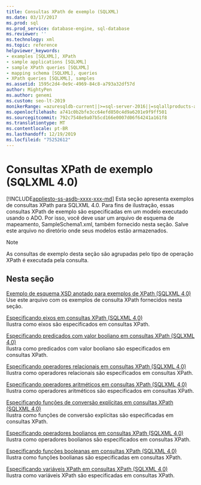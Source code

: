 ```yaml
---
title: Consultas XPath de exemplo (SQLXML)
ms.date: 03/17/2017
ms.prod: sql
ms.prod_service: database-engine, sql-database
ms.reviewer: ''
ms.technology: xml
ms.topic: reference
helpviewer_keywords:
- examples [SQLXML], XPath
- sample applications [SQLXML]
- sample XPath queries [SQLXML]
- mapping schema [SQLXML], queries
- XPath queries [SQLXML], samples
ms.assetid: 1595c2d4-0e9c-4969-84c8-a793a32df57d
author: MightyPen
ms.author: genemi
ms.custom: seo-lt-2019
monikerRange: =azuresqldb-current||>=sql-server-2016||=sqlallproducts-allversions||>=sql-server-linux-2017||=azuresqldb-mi-current
ms.openlocfilehash: a741c0b2bfe3cc64efd850c4d9a6201e9f9ff501
ms.sourcegitcommit: 792c7548e9a07b5cd166e0007d06f64241a161f8
ms.translationtype: MT
ms.contentlocale: pt-BR
ms.lasthandoff: 12/19/2019
ms.locfileid: "75252612"
---
```

# <a name="sample-xpath-queries-sqlxml-40"></a>Consultas XPath de exemplo (SQLXML 4.0)
[!INCLUDE[appliesto-ss-asdb-xxxx-xxx-md](../../../includes/appliesto-ss-asdb-xxxx-xxx-md.md)]
  Esta seção apresenta exemplos de consultas XPath para SQLXML 4.0. Para fins de ilustração, essas consultas XPath de exemplo são especificadas em um modelo executado usando o ADO. Por isso, você deve usar um arquivo de esquema de mapeamento, SampleSchema1.xml, também fornecido nesta seção. Salve este arquivo no diretório onde seus modelos estão armazenados.  
  
> [!NOTE]  
>  As consultas de exemplo desta seção são agrupadas pelo tipo de operação XPath é executada pela consulta.  
  
## <a name="in-this-section"></a>Nesta seção  
 [Exemplo de esquema XSD anotado para exemplos de XPath &#40;SQLXML 4,0&#41;](../../../relational-databases/sqlxml-annotated-xsd-schemas-xpath-queries/samples/sample-annotated-xsd-schema-for-xpath-examples-sqlxml-4-0.md)  
 Use este arquivo com os exemplos de consulta XPath fornecidos nesta seção.  
  
 [Especificando eixos em consultas XPath &#40;SQLXML 4,0&#41;](../../../relational-databases/sqlxml-annotated-xsd-schemas-xpath-queries/samples/specifying-axes-in-xpath-queries-sqlxml-4-0.md)  
 Ilustra como eixos são especificados em consultas XPath.  
  
 [Especificando predicados com valor booliano em consultas XPath &#40;SQLXML 4,0&#41;](../../../relational-databases/sqlxml-annotated-xsd-schemas-xpath-queries/samples/specifying-boolean-valued-predicates-in-xpath-queries-sqlxml-4-0.md)  
 Ilustra como predicados com valor booliano são especificados em consultas XPath.  
  
 [Especificando operadores relacionais em consultas XPath &#40;SQLXML 4,0&#41;](../../../relational-databases/sqlxml-annotated-xsd-schemas-xpath-queries/samples/specifying-relational-operators-in-xpath-queries-sqlxml-4-0.md)  
 Ilustra como operadores relacionais são especificados em consultas XPath.  
  
 [Especificando operadores aritméticos em consultas XPath &#40;SQLXML 4,0&#41;](../../../relational-databases/sqlxml-annotated-xsd-schemas-xpath-queries/samples/specifying-arithmetic-operators-in-xpath-queries-sqlxml-4-0.md)  
 Ilustra como operadores aritméticos são especificados em consultas XPath.  
  
 [Especificando funções de conversão explícitas em consultas XPath &#40;SQLXML 4,0&#41;](../../../relational-databases/sqlxml-annotated-xsd-schemas-xpath-queries/samples/specifying-explicit-conversion-functions-in-xpath-queries-sqlxml-4-0.md)  
 Ilustra como funções de conversão explícitas são especificadas em consultas XPath.  
  
 [Especificando operadores boolianos em consultas XPath &#40;SQLXML 4,0&#41;](../../../relational-databases/sqlxml-annotated-xsd-schemas-xpath-queries/samples/specifying-boolean-operators-in-xpath-queries-sqlxml-4-0.md)  
 Ilustra como operadores boolianos são especificados em consultas XPath.  
  
 [Especificando funções booleanas em consultas XPath &#40;SQLXML 4,0&#41;](../../../relational-databases/sqlxml-annotated-xsd-schemas-xpath-queries/samples/specifying-boolean-functions-in-xpath-queries-sqlxml-4-0.md)  
 Ilustra como funções boolianas são especificadas em consultas XPath.  
  
 [Especificando variáveis XPath em consultas XPath &#40;SQLXML 4,0&#41;](../../../relational-databases/sqlxml-annotated-xsd-schemas-xpath-queries/samples/specifying-xpath-variables-in-xpath-queries-sqlxml-4-0.md)  
 Ilustra como variáveis XPath são especificadas em consultas XPath.  
  
  
